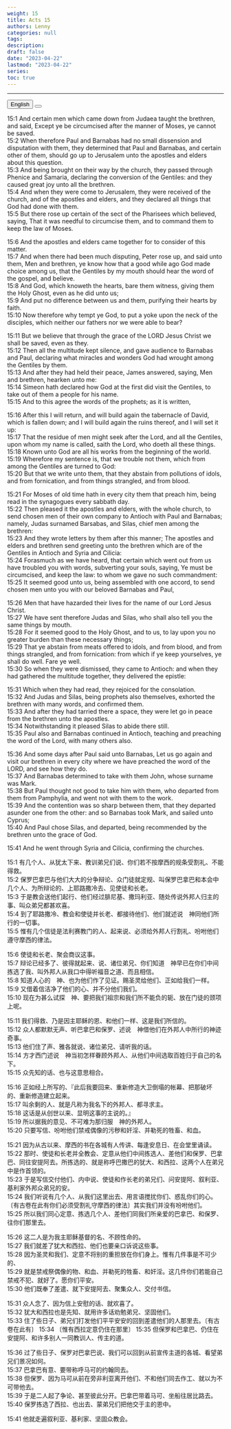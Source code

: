 ```yaml
---
weight: 15
title: Acts 15
authors: Lenny
categories: null
tags: 
description: 
draft: false
date: "2023-04-22"
lastmod: "2023-04-22"
series:
toc: true
---
```



<!--more-->
---

<!-- Tab links -->
<div class="tab">
  <button class="tablinks active" onclick="tablabel(event, 'english')">English</button>
  <button class="tablinks" onclick="tablabel(event, 'chinese')"></button>
  
</div>

<!-- Tab content -->
<div id="english" class="tabcontent" style="display:block">

15:1 And certain men which came down from Judaea taught the brethren, and said, Except ye be circumcised after the manner of Moses, ye cannot be saved.  
15:2 When therefore Paul and Barnabas had no small dissension and disputation with them, they determined that Paul and Barnabas, and certain other of them, should go up to Jerusalem unto the apostles and elders about this question.  
15:3 And being brought on their way by the church, they passed through Phenice and Samaria, declaring the conversion of the Gentiles: and they caused great joy unto all the brethren.  
15:4 And when they were come to Jerusalem, they were received of the church, and of the apostles and elders, and they declared all things that God had done with them.  
15:5 But there rose up certain of the sect of the Pharisees which believed, saying, That it was needful to circumcise them, and to command them to keep the law of Moses.  

15:6 And the apostles and elders came together for to consider of this matter.  
15:7 And when there had been much disputing, Peter rose up, and said unto them, Men and brethren, ye know how that a good while ago God made choice among us, that the Gentiles by my mouth should hear the word of the gospel, and believe.  
15:8 And God, which knoweth the hearts, bare them witness, giving them the Holy Ghost, even as he did unto us;  
15:9 And put no difference between us and them, purifying their hearts by faith.  
15:10 Now therefore why tempt ye God, to put a yoke upon the neck of the disciples, which neither our fathers nor we were able to bear?  

15:11 But we believe that through the grace of the LORD Jesus Christ we shall be saved, even as they.  
15:12 Then all the multitude kept silence, and gave audience to Barnabas and Paul, declaring what miracles and wonders God had wrought among the Gentiles by them.  
15:13 And after they had held their peace, James answered, saying, Men and brethren, hearken unto me:  
15:14 Simeon hath declared how God at the first did visit the Gentiles, to take out of them a people for his name.  
15:15 And to this agree the words of the prophets; as it is written,  

15:16 After this I will return, and will build again the tabernacle of David, which is fallen down; and I will build again the ruins thereof, and I will set it up:  
15:17 That the residue of men might seek after the Lord, and all the Gentiles, upon whom my name is called, saith the Lord, who doeth all these things.  
15:18 Known unto God are all his works from the beginning of the world.  
15:19 Wherefore my sentence is, that we trouble not them, which from among the Gentiles are turned to God:  
15:20 But that we write unto them, that they abstain from pollutions of idols, and from fornication, and from things strangled, and from blood.  

15:21 For Moses of old time hath in every city them that preach him, being read in the synagogues every sabbath day.  
15:22 Then pleased it the apostles and elders, with the whole church, to send chosen men of their own company to Antioch with Paul and Barnabas; namely, Judas surnamed Barsabas, and Silas, chief men among the brethren:  
15:23 And they wrote letters by them after this manner; The apostles and elders and brethren send greeting unto the brethren which are of the Gentiles in Antioch and Syria and Cilicia:  
15:24 Forasmuch as we have heard, that certain which went out from us have troubled you with words, subverting your souls, saying, Ye must be circumcised, and keep the law: to whom we gave no such commandment:  
15:25 It seemed good unto us, being assembled with one accord, to send chosen men unto you with our beloved Barnabas and Paul,  

15:26 Men that have hazarded their lives for the name of our Lord Jesus Christ.  
15:27 We have sent therefore Judas and Silas, who shall also tell you the same things by mouth.  
15:28 For it seemed good to the Holy Ghost, and to us, to lay upon you no greater burden than these necessary things;  
15:29 That ye abstain from meats offered to idols, and from blood, and from things strangled, and from fornication: from which if ye keep yourselves, ye shall do well. Fare ye well.  
15:30 So when they were dismissed, they came to Antioch: and when they had gathered the multitude together, they delivered the epistle:  

15:31 Which when they had read, they rejoiced for the consolation.  
15:32 And Judas and Silas, being prophets also themselves, exhorted the brethren with many words, and confirmed them.  
15:33 And after they had tarried there a space, they were let go in peace from the brethren unto the apostles.  
15:34 Notwithstanding it pleased Silas to abide there still.  
15:35 Paul also and Barnabas continued in Antioch, teaching and preaching the word of the Lord, with many others also.  

15:36 And some days after Paul said unto Barnabas, Let us go again and visit our brethren in every city where we have preached the word of the LORD, and see how they do.  
15:37 And Barnabas determined to take with them John, whose surname was Mark.  
15:38 But Paul thought not good to take him with them, who departed from them from Pamphylia, and went not with them to the work.  
15:39 And the contention was so sharp between them, that they departed asunder one from the other: and so Barnabas took Mark, and sailed unto Cyprus;  
15:40 And Paul chose Silas, and departed, being recommended by the brethren unto the grace of God.  

15:41 And he went through Syria and Cilicia, confirming the churches.  
</div>

<div id="chinese" class="tabcontent">

15:1 有几个人、从犹太下来、教训弟兄们说、你们若不按摩西的规条受割礼、不能得救。  
15:2 保罗巴拿巴与他们大大的分争辩论、众门徒就定规、叫保罗巴拿巴和本会中几个人、为所辩论的、上耶路撒冷去、见使徒和长老。  
15:3 于是教会送他们起行、他们经过腓尼基、撒玛利亚、随处传说外邦人归主的事、叫众弟兄都甚欢喜。  
15:4 到了耶路撒冷、教会和使徒并长老、都接待他们、他们就述说　神同他们所行的一切事。  
15:5 惟有几个信徒是法利赛教门的人、起来说、必须给外邦人行割礼、吩咐他们遵守摩西的律法。  

15:6 使徒和长老、聚会商议这事。  
15:7 辩论已经多了、彼得就起来、说、诸位弟兄、你们知道　神早已在你们中间拣选了我、叫外邦人从我口中得听福音之道、而且相信。  
15:8 知道人心的　神、也为他们作了见证。赐圣灵给他们、正如给我们一样。  
15:9 又借着信洁净了他们的心、并不分他们我们。  
15:10 现在为甚么试探　神、要把我们祖宗和我们所不能负的轭、放在门徒的颈项上呢。  

15:11 我们得救、乃是因主耶稣的恩、和他们一样、这是我们所信的。  
15:12 众人都默默无声、听巴拿巴和保罗、述说　神借他们在外邦人中所行的神迹奇事。  
15:13 他们住了声、雅各就说、诸位弟兄、请听我的话。  
15:14 方才西门述说　神当初怎样眷顾外邦人、从他们中间选取百姓归于自己的名下。  
15:15 众先知的话、也与这意思相合。  

15:16 正如经上所写的、『此后我要回来、重新修造大卫倒塌的帐幕、把那破坏的、重新修造建立起来。  
15:17 叫余剩的人、就是凡称为我名下的外邦人、都寻求主。  
15:18 这话是从创世以来、显明这事的主说的。』  
15:19 所以据我的意见、不可难为那归服　神的外邦人。  
15:20 只要写信、吩咐他们禁戒偶像的污秽和奸淫、并勒死的牲畜、和血。  

15:21 因为从古以来、摩西的书在各城有人传讲、每逢安息日、在会堂里诵读。  
15:22 那时、使徒和长老并全教会、定意从他们中间拣选人、差他们和保罗、巴拿巴、同往安提阿去。所拣选的、就是称呼巴撒巴的犹大、和西拉、这两个人在弟兄中是作首领的。  
15:23 于是写信交付他们、内中说、使徒和作长老的弟兄们、问安提阿、叙利亚、基利家外邦众弟兄的安。  
15:24 我们听说有几个人、从我们这里出去、用言语搅扰你们、惑乱你们的心。〔有古卷在此有你们必须受割礼守摩西的律法〕其实我们并没有吩咐他们。  
15:25 所以我们同心定意、拣选几个人、差他们同我们所亲爱的巴拿巴、和保罗、往你们那里去。  

15:26 这二人是为我主耶稣基督的名、不顾性命的。  
15:27 我们就差了犹大和西拉、他们也要亲口诉说这些事。  
15:28 因为圣灵和我们、定意不将别的重担放在你们身上。惟有几件事是不可少的、  
15:29 就是禁戒祭偶像的物、和血、并勒死的牲畜、和奸淫。这几件你们若能自己禁戒不犯、就好了。愿你们平安。  
15:30 他们既奉了差遣、就下安提阿去、聚集众人、交付书信。  

15:31 众人念了、因为信上安慰的话、就欢喜了。  
15:32 犹大和西拉也是先知、就用许多话劝勉弟兄、坚固他们。  
15:33 住了些日子、弟兄们打发他们平平安安的回到差遣他们的人那里去。〔有古卷在此有〕
15:34 〔惟有西拉定意仍住在那里〕
15:35 但保罗和巴拿巴、仍住在安提阿、和许多别人一同教训人、传主的道。  

15:36 过了些日子、保罗对巴拿巴说、我们可以回到从前宣传主道的各城、看望弟兄们景况如何。  
15:37 巴拿巴有意、要带称呼马可的约翰同去。  
15:38 但保罗、因为马可从前在旁非利亚离开他们、不和他们同去作工、就以为不可带他去。  
15:39 于是二人起了争论、甚至彼此分开。巴拿巴带着马可、坐船往居比路去。  
15:40 保罗拣选了西拉、也出去、蒙弟兄们把他交于主的恩中。  

15:41 他就走遍叙利亚、基利家、坚固众教会。  
</div>